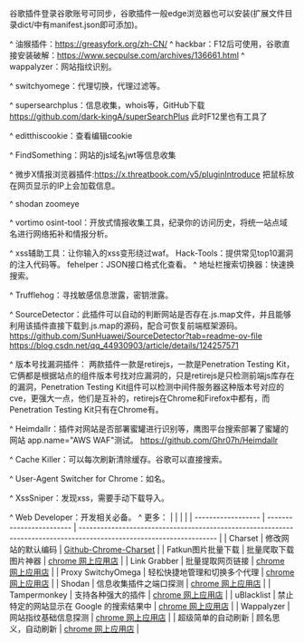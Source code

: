 谷歌插件登录谷歌账号可同步，谷歌插件一般edge浏览器也可以安装(扩展文件目录dict/中有manifest.json即可添加)。

^
油猴插件：<https://greasyfork.org/zh-CN/>
^
hackbar：F12后可使用，谷歌直接安装破解：<https://www.secpulse.com/archives/136661.html>
^
wappalyzer：网站指纹识别。

^
switchyomege：代理切换，代理过滤等。

^
supersearchplus：信息收集，whois等，GitHub下载<https://github.com/dark-kingA/superSearchPlus>
此时F12里也有工具了

^
editthiscookie：查看编辑cookie

^
FindSomething：网站的js域名jwt等信息收集

^
微步X情报浏览器插件:<https://x.threatbook.com/v5/pluginIntroduce>
把鼠标放在网页显示的IP上会加载信息。

^
shodan
zoomeye

^
vortimo osint-tool：开放式情报收集工具，纪录你的访问历史，将统一站点域名进行网络拓补和情报分析。

^
xss辅助工具：让你输入的xss变形绕过waf。
Hack-Tools：提供常见top10漏洞的注入代码等。
fehelper：JSON接口格式化查看。
^
地址栏搜索切换器：快速换搜索。

^
Trufflehog：寻找敏感信息泄露，密钥泄露。

^
SourceDetector：此插件可以自动的判断网站是否存在.js.map文件，并且能够利用该插件直接下载到.js.map的源码，配合可恢复前端框架源码。
<https://github.com/SunHuawei/SourceDetector?tab=readme-ov-file>
<https://blog.csdn.net/qq_44930903/article/details/124257571>

^
版本号找漏洞插件：
两款插件一款是retirejs，一款是Penetration Testing Kit，它俩都是根据站点的组件版本号找对应漏洞的，只是retirejs是只检测前端js库存在的漏洞，Penetration Testing Kit组件可以检测中间件服务器这种版本号对应的cve，更强大一点，他们是互补的，retirejs在Chrome和Firefox中都有，而Penetration Testing Kit只有在Chrome有。

^
Heimdallr：插件对网站是否部署蜜罐进行识别等，鹰图平台搜索部署了蜜罐的网站 app.name="AWS WAF"测试。
<https://github.com/Ghr07h/Heimdallr>

^
Cache Killer：可以每次刷新清除缓存。谷歌可以直接搜索。

^
User-Agent Switcher for Chrome：如名。

^
XssSniper：发现xss，需要手动下载导入。

^
Web Developer：开发相关必备。
^
更多：
|                    |                          |                                                                                                                      |
| ------------------ | ------------------------ | -------------------------------------------------------------------------------------------------------------------- |
| Charset            | 修改网站的默认编码                | [Github-Chrome-Charset](https://github.com/jinliming2/Chrome-Charset)                                                |
| Fatkun图片批量下载       | 批量爬取下载图片神器               | [chrome 网上应用店](https://chrome.google.com/webstore/detail/fatkun-batch-download-ima/nnjjahlikiabnchcpehcpkdeckfgnohf) |
| Link Grabber       | 批量提取网页链接                 | [chrome 网上应用店](https://chrome.google.com/webstore/detail/link-grabber/caodelkhipncidmoebgbbeemedohcdma)              |
| Proxy SwitchyOmega | 轻松快捷地管理和切换多个代理           | [chrome 网上应用店](https://chrome.google.com/webstore/detail/proxy-switchyomega/padekgcemlokbadohgkifijomclgjgif)        |
| Shodan             | 信息收集插件之端口探测              | [chrome 网上应用店](https://chrome.google.com/webstore/detail/shodan/jjalcfnidlmpjhdfepjhjbhnhkbgleap)                    |
| Tampermonkey       | 支持各种强大的插件                | [chrome 网上应用店](https://chrome.google.com/webstore/detail/tampermonkey/dhdgffkkebhmkfjojejmpbldmpobfkfo)              |
| uBlacklist         | 禁止特定的网站显示在 Google 的搜索结果中 | [chrome 网上应用店](https://www.sqlsec.com/2019/12/macos.html)                                                            |
| Wappalyzer         | 网站指纹基础信息探测               | [chrome 网上应用店](https://chrome.google.com/webstore/detail/wappalyzer/gppongmhjkpfnbhagpmjfkannfbllamg)                |
| 超级简单的自动刷新          | 顾名思义，自动刷新                | [chrome 网上应用店](https://chrome.google.com/webstore/detail/super-simple-auto-refresh/gljclgacfalmnebgmhknodlplmngmfpi) |

